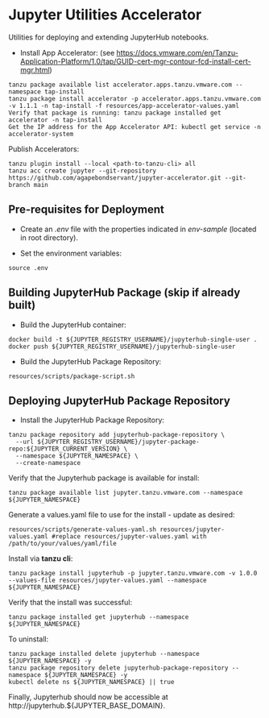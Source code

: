 # Jupyter Utilities Accelerator
Utilities for deploying and extending JupyterHub notebooks.

* Install App Accelerator: (see https://docs.vmware.com/en/Tanzu-Application-Platform/1.0/tap/GUID-cert-mgr-contour-fcd-install-cert-mgr.html)
```
tanzu package available list accelerator.apps.tanzu.vmware.com --namespace tap-install
tanzu package install accelerator -p accelerator.apps.tanzu.vmware.com -v 1.1.1 -n tap-install -f resources/app-accelerator-values.yaml
Verify that package is running: tanzu package installed get accelerator -n tap-install
Get the IP address for the App Accelerator API: kubectl get service -n accelerator-system
```

Publish Accelerators:
```
tanzu plugin install --local <path-to-tanzu-cli> all
tanzu acc create jupyter --git-repository https://github.com/agapebondservant/jupyter-accelerator.git --git-branch main
```

## Pre-requisites for Deployment
* Create an *.env* file with the properties indicated in *env-sample* (located in root directory).

* Set the environment variables:
```
source .env
```

## Building JupyterHub Package (skip if already built)
* Build the JupyterHub container:
```
docker build -t ${JUPYTER_REGISTRY_USERNAME}/jupyterhub-single-user .
docker push ${JUPYTER_REGISTRY_USERNAME}/jupyterhub-single-user
```

* Build the JupyterHub Package Repository:
```
resources/scripts/package-script.sh
```

## Deploying JupyterHub Package Repository
* Install the JupyterHub Package Repository:
```
tanzu package repository add jupyterhub-package-repository \
  --url ${JUPYTER_REGISTRY_USERNAME}/jupyter-package-repo:${JUPYTER_CURRENT_VERSION} \
  --namespace ${JUPYTER_NAMESPACE} \
  --create-namespace
```

Verify that the Jupyterhub package is available for install:
```
tanzu package available list jupyter.tanzu.vmware.com --namespace ${JUPYTER_NAMESPACE}
```

Generate a values.yaml file to use for the install - update as desired:
```
resources/scripts/generate-values-yaml.sh resources/jupyter-values.yaml #replace resources/jupyter-values.yaml with /path/to/your/values/yaml/file
```

Install via **tanzu cli**:
```
tanzu package install jupyterhub -p jupyter.tanzu.vmware.com -v 1.0.0 --values-file resources/jupyter-values.yaml --namespace ${JUPYTER_NAMESPACE}
```

Verify that the install was successful:
```
tanzu package installed get jupyterhub --namespace ${JUPYTER_NAMESPACE}
```

To uninstall:
```
tanzu package installed delete jupyterhub --namespace ${JUPYTER_NAMESPACE} -y
tanzu package repository delete jupyterhub-package-repository --namespace ${JUPYTER_NAMESPACE} -y
kubectl delete ns ${JUPYTER_NAMESPACE} || true
```

Finally, Jupyterhub should now be accessible at http://jupyterhub.${JUPYTER_BASE_DOMAIN}.